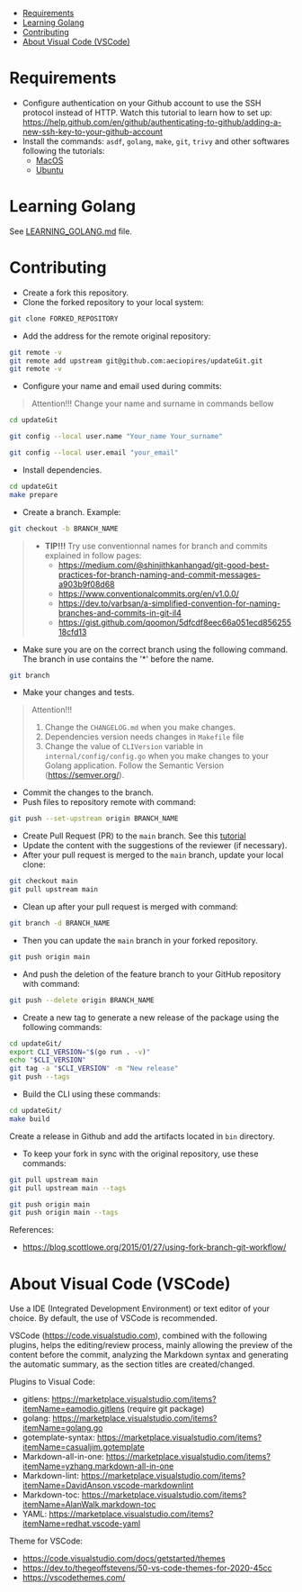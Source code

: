 <!-- TOC -->

- [Requirements](#requirements)
- [Learning Golang](#learning-golang)
- [Contributing](#contributing)
- [About Visual Code (VSCode)](#about-visual-code-vscode)

<!-- TOC -->

# Requirements

- Configure authentication on your Github account to use the SSH protocol instead of HTTP. Watch this tutorial to learn how to set up: https://help.github.com/en/github/authenticating-to-github/adding-a-new-ssh-key-to-your-github-account
- Install the commands: ``asdf``, ``golang``, ``make``, ``git``, ``trivy`` and other softwares following the tutorials:
  - [MacOS](https://github.com/aeciopires/adsoft/blob/master/softwares-macos.md)
  - [Ubuntu](https://github.com/aeciopires/adsoft/blob/master/softwares-ubuntu.md)

# Learning Golang

See [LEARNING_GOLANG.md](LEARNING_GOLANG.md) file.

# Contributing

- Create a fork this repository.
- Clone the forked repository to your local system:

```bash
git clone FORKED_REPOSITORY
```

- Add the address for the remote original repository:

```bash
git remote -v
git remote add upstream git@github.com:aeciopires/updateGit.git
git remote -v
```

- Configure your name and email used during commits:

> Attention!!! Change your name and surname in commands bellow

```bash
cd updateGit

git config --local user.name "Your_name Your_surname"

git config --local user.email "your_email"
```

- Install dependencies.

```bash
cd updateGit
make prepare
```

- Create a branch. Example:

```bash
git checkout -b BRANCH_NAME
```

> - **TIP!!!** Try use conventionnal names for branch and commits explained in follow pages:
>   - https://medium.com/@shinjithkanhangad/git-good-best-practices-for-branch-naming-and-commit-messages-a903b9f08d68
>   - https://www.conventionalcommits.org/en/v1.0.0/
>   - https://dev.to/varbsan/a-simplified-convention-for-naming-branches-and-commits-in-git-il4
>   - https://gist.github.com/qoomon/5dfcdf8eec66a051ecd85625518cfd13

- Make sure you are on the correct branch using the following command. The branch in use contains the '*' before the name.

```bash
git branch
```

- Make your changes and tests.

> Attention!!!
>
> 1. Change the ``CHANGELOG.md`` when you make changes.
> 2. Dependencies version needs changes in ``Makefile`` file
> 3. Change the value of ``CLIVersion`` variable in ``internal/config/config.go`` when you make changes to your Golang application. Follow the Semantic Version (https://semver.org/).

- Commit the changes to the branch.
- Push files to repository remote with command:

```bash
git push --set-upstream origin BRANCH_NAME
```

- Create Pull Request (PR) to the `main` branch. See this [tutorial](https://help.github.com/en/github/collaborating-with-issues-and-pull-requests/creating-a-pull-request-from-a-fork)
- Update the content with the suggestions of the reviewer (if necessary).
- After your pull request is merged to the `main` branch, update your local clone:

```bash
git checkout main
git pull upstream main
```

- Clean up after your pull request is merged with command:

```bash
git branch -d BRANCH_NAME
```

- Then you can update the ``main`` branch in your forked repository.

```bash
git push origin main
```

- And push the deletion of the feature branch to your GitHub repository with command:

```bash
git push --delete origin BRANCH_NAME
```

- Create a new tag to generate a new release of the package using the following commands:

```bash
cd updateGit/
export CLI_VERSION="$(go run . -v)"
echo "$CLI_VERSION"
git tag -a "$CLI_VERSION" -m "New release"
git push --tags
```

- Build the CLI using these commands:

```bash
cd updateGit/
make build
```

Create a release in Github and add the artifacts located in ``bin`` directory.

- To keep your fork in sync with the original repository, use these commands:

```bash
git pull upstream main
git pull upstream main --tags

git push origin main
git push origin main --tags
```

References:

- https://blog.scottlowe.org/2015/01/27/using-fork-branch-git-workflow/

# About Visual Code (VSCode)

Use a IDE (Integrated Development Environment) or text editor of your choice. By default, the use of VSCode is recommended.

VSCode (https://code.visualstudio.com), combined with the following plugins, helps the editing/review process, mainly allowing the preview of the content before the commit, analyzing the Markdown syntax and generating the automatic summary, as the section titles are created/changed.

Plugins to Visual Code:

- gitlens: https://marketplace.visualstudio.com/items?itemName=eamodio.gitlens (require git package)
- golang: https://marketplace.visualstudio.com/items?itemName=golang.go
- gotemplate-syntax: https://marketplace.visualstudio.com/items?itemName=casualjim.gotemplate
- Markdown-all-in-one: https://marketplace.visualstudio.com/items?itemName=yzhang.markdown-all-in-one
- Markdown-lint: https://marketplace.visualstudio.com/items?itemName=DavidAnson.vscode-markdownlint
- Markdown-toc: https://marketplace.visualstudio.com/items?itemName=AlanWalk.markdown-toc
- YAML: https://marketplace.visualstudio.com/items?itemName=redhat.vscode-yaml

Theme for VSCode:

- https://code.visualstudio.com/docs/getstarted/themes
- https://dev.to/thegeoffstevens/50-vs-code-themes-for-2020-45cc
- https://vscodethemes.com/

